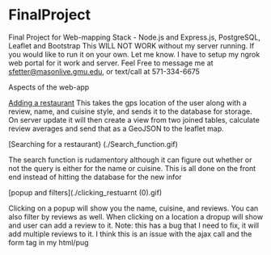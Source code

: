# FinalProject
Final Project for Web-mapping 
Stack - Node.js and Express.js, PostgreSQL, Leaflet and Bootstrap
This WILL NOT WORK without my server running. If you would like to run it on your own. Let me know.
I have to setup my ngrok web portal for it work and server. Feel Free to message me at sfetter@masonlive.gmu.edu, or text/call at 571-334-6675

Aspects of the web-app

[Adding a restaurant](./adding.gif)
This takes the gps location of the user along with a review, name, and cuisine style, and sends it to the database for storage.
On server update it will then create a view from two joined tables, calculate review averages and send that as a GeoJSON to the leaflet map.

[Searching for a restaurant} (./Search_function.gif)

The search function is rudamentory although it can figure out whether or not the query is either for the name or cuisine. This is all done on the front end instead of hitting the database for the new infor

[popup and filters](./clicking_restuarnt (0).gif)

Clicking on a popup will show you the name, cuisine, and reviews. You can also filter by reviews as well. When clicking on a location a dropup will show and user can add a review to it. Note: this has a bug that I need to fix, it will add multiple reviews to it. I think this is an issue with the ajax call and the form tag in my html/pug





